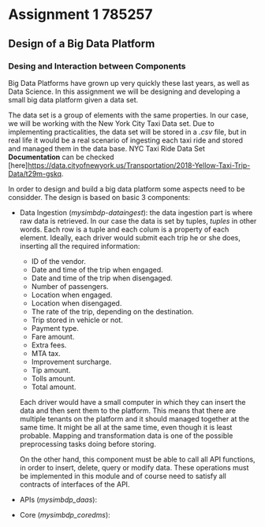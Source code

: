 # Assignment 1  785257

## Design of a Big Data Platform

### Desing and Interaction between Components

Big Data Platforms have grown up very quickly these last years, as well as Data Science. In this assignment we will be designing and developing a small big data platform given a data set.

The data set is a group of elements with the same properties. In our case, we will be working with the New York City Taxi Data set. Due to implementing practicalities, the data set will be stored in a *.csv* file, but in real life it would be a real scenario of ingesting each taxi ride and stored and managed them in the data base. NYC Taxi Ride Data Set **Documentation** can be checked [here]https://data.cityofnewyork.us/Transportation/2018-Yellow-Taxi-Trip-Data/t29m-gskq. 

In order to design and build a big data platform some aspects need to be considder. The design is based on basic 3 components:

* Data Ingestion (*mysimbdp-dataingest*): the data ingestion part is where raw data is retrieved. In our case the data is set by tuples, *tuples* in other words. Each row is a tuple and each colum is a property of each element. Ideally, each driver would submit each trip he or she does, inserting all the required information:

	* ID of the vendor.
	* Date and time of the trip when engaged.
	* Date and time of the trip when disengaged.
	* Number of passengers.
	* Location when engaged.
	* Location when disengaged.
	* The rate of the trip, depending on the destination.
	* Trip stored in vehicle or not.
	* Payment type.
	* Fare amount.
	* Extra fees.
	* MTA tax.
	* Improvement surcharge.
	* Tip amount.
	* Tolls amount.
	* Total amount.

  Each driver would have a small computer in which they can insert the data and then sent them to the platform. This means that there are multiple tenants on the platform and it should managed together at the same time. It might be all at the same time, even though it is least probable. Mapping and transformation data is one of the possible preprocessing tasks doing before storing. 

  On the other hand, this component must be able to call all API functions, in order to insert, delete, query or modify data. These operations must be implemented in this module and of course need to satisfy all contracts of interfaces of the API.

  

* APIs (*mysimbdp_daas*): 

* Core (*mysimbdp_coredms*):